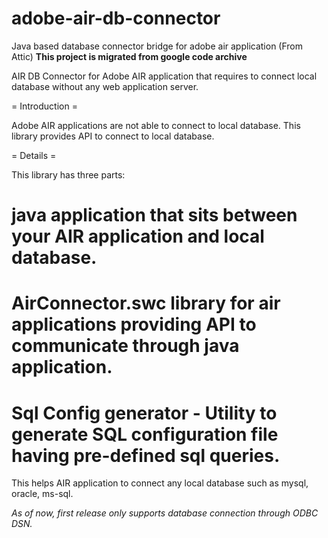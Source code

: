 # adobe-air-db-connector
Java based database connector bridge for adobe air application (From Attic)
**This project is migrated from google code archive**

AIR DB Connector for Adobe AIR application that requires to connect local database without any web application server.

= Introduction =

Adobe AIR applications are not able to connect to local database. This library provides API to connect to local database.


= Details =

This library has three parts:

 # java application that sits between your AIR application and local database.
 # AirConnector.swc library for air applications providing API to communicate through java application.
 # Sql Config generator - Utility to generate SQL configuration file having pre-defined sql queries.

This helps AIR application to connect any local database such as mysql, oracle, ms-sql.

*As of now, first release only supports database connection through ODBC DSN.*
